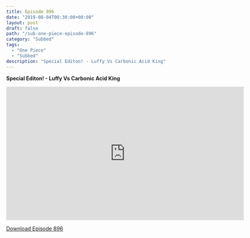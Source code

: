 ```yaml
---
title: Episode 896
date: "2019-08-04T00:30:00+00:00"
layout: post
draft: false
path: "/sub-one-piece-episode-896"
category: "Subbed"
tags:
  - "One Piece"
  - "Subbed"
description: "Special Editon! - Luffy Vs Carbonic Acid King"
---
```


**Special Editon! - Luffy Vs Carbonic Acid King**

<iframe width="640" height="360" src="https://www.rapidvideo.com/e/G5ZQ9PGMOJ" frameborder="0" marginwidth=0 marginheight=0 scrolling=no allowfullscreen></iframe>

<a href="http://ouo.io/qs/eCodkFEQ?s=https://rapidvid.to/d/https://www.rapidvideo.com/e/G5ZQ9PGMOJ">Download Episode 896</a>
